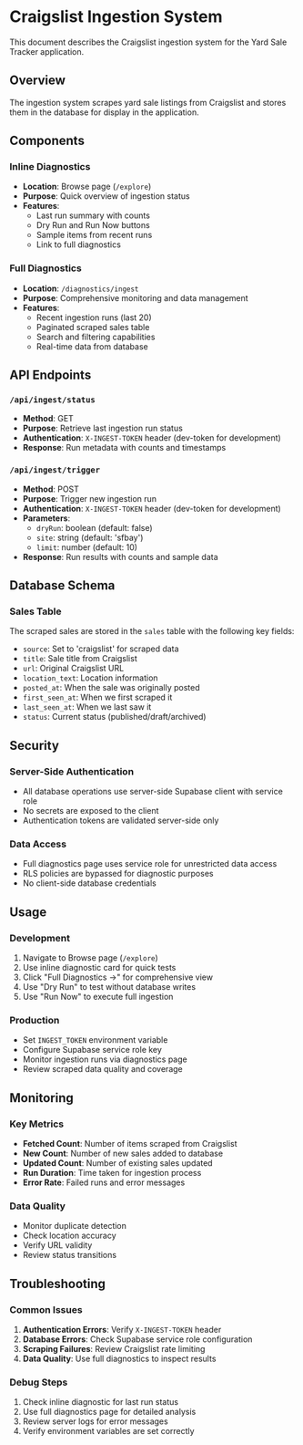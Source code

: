 # Craigslist Ingestion System

This document describes the Craigslist ingestion system for the Yard Sale Tracker application.

## Overview

The ingestion system scrapes yard sale listings from Craigslist and stores them in the database for display in the application.

## Components

### Inline Diagnostics
- **Location**: Browse page (`/explore`)
- **Purpose**: Quick overview of ingestion status
- **Features**: 
  - Last run summary with counts
  - Dry Run and Run Now buttons
  - Sample items from recent runs
  - Link to full diagnostics

### Full Diagnostics
- **Location**: `/diagnostics/ingest`
- **Purpose**: Comprehensive monitoring and data management
- **Features**:
  - Recent ingestion runs (last 20)
  - Paginated scraped sales table
  - Search and filtering capabilities
  - Real-time data from database

## API Endpoints

### `/api/ingest/status`
- **Method**: GET
- **Purpose**: Retrieve last ingestion run status
- **Authentication**: `X-INGEST-TOKEN` header (dev-token for development)
- **Response**: Run metadata with counts and timestamps

### `/api/ingest/trigger`
- **Method**: POST
- **Purpose**: Trigger new ingestion run
- **Authentication**: `X-INGEST-TOKEN` header (dev-token for development)
- **Parameters**:
  - `dryRun`: boolean (default: false)
  - `site`: string (default: 'sfbay')
  - `limit`: number (default: 10)
- **Response**: Run results with counts and sample data

## Database Schema

### Sales Table
The scraped sales are stored in the `sales` table with the following key fields:
- `source`: Set to 'craigslist' for scraped data
- `title`: Sale title from Craigslist
- `url`: Original Craigslist URL
- `location_text`: Location information
- `posted_at`: When the sale was originally posted
- `first_seen_at`: When we first scraped it
- `last_seen_at`: When we last saw it
- `status`: Current status (published/draft/archived)

## Security

### Server-Side Authentication
- All database operations use server-side Supabase client with service role
- No secrets are exposed to the client
- Authentication tokens are validated server-side only

### Data Access
- Full diagnostics page uses service role for unrestricted data access
- RLS policies are bypassed for diagnostic purposes
- No client-side database credentials

## Usage

### Development
1. Navigate to Browse page (`/explore`)
2. Use inline diagnostic card for quick tests
3. Click "Full Diagnostics →" for comprehensive view
4. Use "Dry Run" to test without database writes
5. Use "Run Now" to execute full ingestion

### Production
- Set `INGEST_TOKEN` environment variable
- Configure Supabase service role key
- Monitor ingestion runs via diagnostics page
- Review scraped data quality and coverage

## Monitoring

### Key Metrics
- **Fetched Count**: Number of items scraped from Craigslist
- **New Count**: Number of new sales added to database
- **Updated Count**: Number of existing sales updated
- **Run Duration**: Time taken for ingestion process
- **Error Rate**: Failed runs and error messages

### Data Quality
- Monitor duplicate detection
- Check location accuracy
- Verify URL validity
- Review status transitions

## Troubleshooting

### Common Issues
1. **Authentication Errors**: Verify `X-INGEST-TOKEN` header
2. **Database Errors**: Check Supabase service role configuration
3. **Scraping Failures**: Review Craigslist rate limiting
4. **Data Quality**: Use full diagnostics to inspect results

### Debug Steps
1. Check inline diagnostic for last run status
2. Use full diagnostics page for detailed analysis
3. Review server logs for error messages
4. Verify environment variables are set correctly